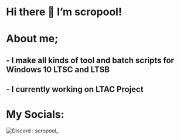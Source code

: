 # Hi there 👋 I’m scropool!

# About me;
## - I make all kinds of tool and batch scripts for Windows 10 LTSC and LTSB
## - I currently working on LTAC Project

# My Socials: 
![Discord](https://badgen.net/badge/icon/discord?icon=discord&label=) : scropool_
